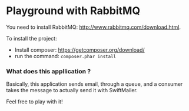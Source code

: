 Playground with RabbitMQ
========================

You need to install RabbitMQ: http://www.rabbitmq.com/download.html.

To install the project:

- Install composer: https://getcomposer.org/download/
- run the command: ``composer.phar install``


### What does this appllication ?

Basically, this application sends email, through a queue, and a consumer takes the message to actually send it with SwiftMailer.

Feel free to play with it! 
